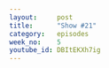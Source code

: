 ```yaml
---
layout:     post
title:      "Show #21"
category:   episodes
week_no:    5
youtube_id: DBItEKXh7ig
---
```

